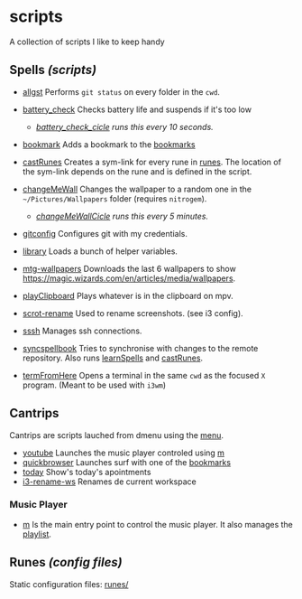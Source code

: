 # scripts
 A collection of scripts I like to keep handy

## Spells *(scripts)*
- [allgst](./spells/allgst.spell) Performs `git status` on every folder in the `cwd`.
- [battery_check](./spells/battery_check.spell) Checks battery life and suspends if it's too
  low
    - *[battery_check_cicle](./spells/battery_check_cicle.spell) runs this every 10 seconds.*
- [bookmark](./spells/bookmark.spell) Adds a bookmark to the [bookmarks](./library/bookmarks)
- [castRunes](./castRunes.sh) Creates a sym-link for every rune in
  [runes](runes/). The location of the sym-link depends on the rune and is
  defined in the script.
- [changeMeWall](./spells/changeMeWall.spell) Changes the wallpaper to a random one in the
  `~/Pictures/Wallpapers` folder (requires `nitrogem`).
    - *[changeMeWallCicle](./spells/changeMeWallCicle.spell) runs this every 5 minutes.*
- [gitconfig](./spells/gitconfig.spell) Configures git with my credentials.
- [library](./spells/library.spell) Loads a bunch of helper variables.

- [mtg-wallpapers](./spells/mtg-wallpapers.spell) Downloads the last 6 wallpapers to show
  https://magic.wizards.com/en/articles/media/wallpapers.
- [playClipboard](./spells/playClipboard.spell) Plays whatever is in the clipboard on mpv.
- [scrot-rename](./spells/scrot-rename.spell) Used to rename screenshots. (see i3 config).
- [sssh](./spells/sssh.spell) Manages ssh connections.
- [syncspellbook](./spells/syncspellbook.spell) Tries to synchronise with changes to the
  remote repository. Also runs [learnSpells](./learnSpells.sh)
  and [castRunes](./castRunes.sh).
- [termFromHere](./spells/termFromHere.spell) Opens a terminal in the same `cwd` as the focused `X`
  program. (Meant to be used with `i3wm`)

## Cantrips
Cantrips are scripts lauched from dmenu using the [menu](./cantrips/menu.sh).
- [youtube](./cantrips/youtube.sh) Launches the music player controled using [m](./spells/m.spell)
- [quickbrowser](./cantrips/quickbrowser.sh) Launches surf with one of the [bookmarks](./library/bookmarks)
- [today](./cantrips/today.sh) Show's today's apointments
- [i3-rename-ws](./cantrips/i3-rename-ws.sh) Renames de current workspace

### Music Player
- [m](./spells/m.spell) Is the main entry point to control the music player. It also manages the
  [playlist](./library/playlist).

## Runes *(config files)*
Static configuration files: [runes/](./runes/)
